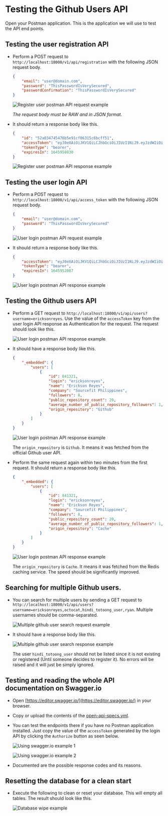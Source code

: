 # Testing the Github Users API
Open your Postman application. This is the application we will use to test the API end points.


## Testing the user registration API
* Perform a POST request to `http://localhost:18000/v1/api/registration` with the following JSON request body.
    ```json
    {
        "email": "user@domain.com",
        "password": "ThisPasswordIsVerySecured",
        "passwordConfirmation": "ThisPasswordIsVerySecured"
    }
    ```
    ![Register user postman API request example](images/02-01.png)
    
    _The request body must be RAW and in JSON format._
    
* It should return a response body like this.
    ```json
    {
        "id": "52a034745478b5e91cf06315c6bcff51",
        "accessToken": "eyJ0eXAiOiJKV1QiLCJhbGciOiJIUzI1NiJ9.eyJzdWIiOiI1MmEwMzQ3NDU0NzhiNWU5MWNmMDYzMTVjNmJjZmY1MSIsImVtYWlsIjoidXNlckBkb21haW4uY29tIiwiaXNzIjoiaHR0cDovL2F3ZXNvbWUtdGVjaG5pY2FsLWV4YW0uY29tIiwiaWF0IjoxNjQ1OTQ3MjMwLCJleHAiOjE2NDU5NTA4MzB9.jcynlVvoirZ6B_OY_FyAS2GxZPM8Ksq2rO43OK0z8mY",
        "tokenType": "bearer",
        "expiresIn": 1645950830
    }
    ```

    ![Register user postman API response example](images/02-02.png)


## Testing the user login API
* Perform a POST request to `http://localhost:18000/v1/api/access_token` with the following JSON request body.
    ```json
    {
        "email": "user@domain.com",
        "password": "ThisPasswordIsVerySecured"
    }
    ```
  
    ![User login postman API request example](images/02-03.png)
    
* It should return a response body like this.
    ```json
    {
        "accessToken": "eyJ0eXAiOiJKV1QiLCJhbGciOiJIUzI1NiJ9.eyJzdWIiOiI1MmEwMzQ3NDU0NzhiNWU5MWNmMDYzMTVjNmJjZmY1MSIsImVtYWlsIjoidXNlckBkb21haW4uY29tIiwiaXNzIjoiaHR0cDovL2F3ZXNvbWUtdGVjaG5pY2FsLWV4YW0uY29tIiwiaWF0IjoxNjQ1OTQ4NDg3LCJleHAiOjE2NDU5NTIwODd9.G7lNwWTXe81DQH0crBsh1l4a-zNz52mJCII67A-pyJE",
        "tokenType": "bearer",
        "expiresIn": 1645952087
    }
    ```
  
    ![User login postman API response example](images/02-04.png)
  
  
## Testing the Github users API
* Perform a GET request to `http://localhost:18000/v1/api/users?username=ericksonreyes`. Use the value of the `accessToken`
key from the user login API response as Authentication for the request. The request should look like this.
  
  ![User login postman API response example](images/02-05.png)

* It should have a response body like this.
    ```json
    {
        "_embedded": {
            "users": [
                {
                    "id": 841321,
                    "login": "ericksonreyes",
                    "name": "Erickson Reyes",
                    "company": "Sourcefit Philippines",
                    "followers": 8,
                    "public_repository_count": 20,
                    "average_number_of_public_repository_followers": 1,
                    "origin_repository": "Github"
                }
            ]
        }
    }
    ```
  
    ![User login postman API response example](images/02-06.png)
    
    The `origin_repository` is `Github`. It means it was fetched from the official Github user API.

* Perform the same request again within two minutes from the first request. It should return a response body like this.
    ```json
    {
        "_embedded": {
            "users": [
                {
                    "id": 841321,
                    "login": "ericksonreyes",
                    "name": "Erickson Reyes",
                    "company": "Sourcefit Philippines",
                    "followers": 8,
                    "public_repository_count": 20,
                    "average_number_of_public_repository_followers": 1,
                    "origin_repository": "Cache"
                }
            ]
        }
    }
    ```
  
    ![User login postman API response example](images/02-07.png)
    
    The `origin_repository` is `Cache`. It means it was fetched from the Redis caching service. The speed should be 
    significantly improved.


## Searching for multiple Github users.    
* You can search for multiple users by sending a GET request to `http://localhost:18000/v1/api/users?username=ericksonreyes,octocat,hindi_totoong_user,ryan`. 
Multiple usernames should be comma-separated. 

    ![Multiple github user search request example](images/02-08.png)
    
* It should have a response body like this.
    
    ![Multiple github user search response example](images/02-09.png)

    The user `hindi_totoong_user` should not be listed since it is not existing or registered (Until someone decides to 
    register it). No errors will be raised 
    and it will just be simply ignored. 


## Testing and reading the whole API documentation on Swagger.io 
* Open [https://editor.swagger.io/](https://editor.swagger.io/) in your browser.
* Copy or upload the contents of the [open-api-specs.yml](../open-api-specs.yaml).
* You can test the endpoints there if you have no Postman application installed. Just copy the value of the `accessToken`
generated by the login API by clicking the `Authorize` button as seen below. 

    ![Using swagger.io example 1](images/02-10.png)
    
    ![Using swagger.io example 2](images/02-11.png)
    
* Documented are the possible response codes and its reasons.


## Resetting the database for a clean start
* Execute the following to clean or reset your database. This will empty all tables. The result should look like this.

    ![Database wipe example](images/02-12.png)
